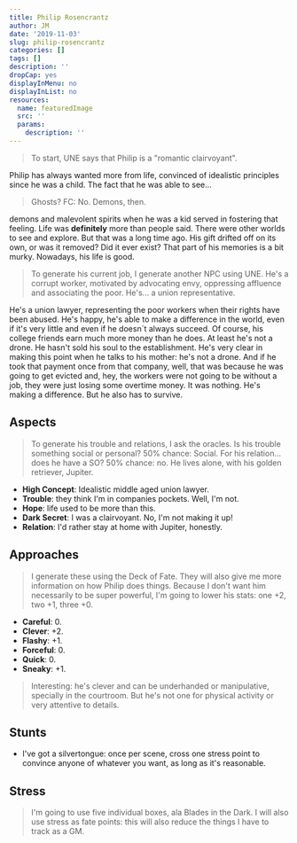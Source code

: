 ```yaml
---
title: Philip Rosencrantz
author: JM
date: '2019-11-03'
slug: philip-rosencrantz
categories: []
tags: []
description: ''
dropCap: yes
displayInMenu: no
displayInList: no
resources:
  name: featuredImage
  src: ''
  params:
    description: ''
---
```


> To start, UNE says that Philip is a "romantic clairvoyant". 

Philip has always wanted more from life, convinced of idealistic principles since he was a child. The fact that he was able to see...

> Ghosts? FC: No. Demons, then.

demons and malevolent spirits when he was a kid served in fostering that feeling. Life was **definitely** more than people said. There were other worlds to see and explore. But that was a long time ago. His gift drifted off on its own, or was it removed? Did it ever exist? That part of his memories is a bit murky. Nowadays, his life is good.

> To generate his current job, I generate another NPC using UNE. He's a corrupt worker, motivated by advocating envy, oppressing affluence and associating the poor. He's... a union representative.

He's a union lawyer, representing the poor workers when their rights have been abused. He's happy, he's able to make a difference in the world, even if it's very little and even if he doesn´t always succeed. Of course, his college friends earn much more money than he does. At least he's not a drone. He hasn't sold his soul to the establishment. He's very clear in making this point when he talks to his mother: he's not a drone. And if he took that payment once from that company, well, that was because he was going to get evicted and, hey, the workers were not going to be without a job, they were just losing some overtime money. It was nothing. He's making a difference. But he also has to survive.

## Aspects

> To generate his trouble and relations, I ask the oracles.
> Is his trouble something social or personal? 50% chance: Social.
> For his relation... does he have a SO? 50% chance: no. He lives alone, with his golden retriever, Jupiter.

- **High Concept**: Idealistic middle aged union lawyer.
- **Trouble**: they think I'm in companies pockets. Well, I'm not.
- **Hope**: life used to be more than this.
- **Dark Secret**: I was a clairvoyant. No, I'm not making it up!
- **Relation**: I'd rather stay at home with Jupiter, honestly.

## Approaches

> I generate these using the Deck of Fate. They will also give me more information on how Philip does things. Because I don't want him necessarily to be super powerful, I'm going to lower his stats: one +2, two +1, three +0.

- **Careful**: 0.
- **Clever**: +2.
- **Flashy**: +1.
- **Forceful**: 0.
- **Quick**: 0.
- **Sneaky**: +1.

> Interesting: he's clever and can be underhanded or manipulative, specially in the courtroom. But he's not one for physical activity or very attentive to details.

## Stunts

- I've got a silvertongue: once per scene, cross one stress point to convince anyone of whatever you want, as long as it's reasonable.

## Stress

> I'm going to use five individual boxes, ala Blades in the Dark. I will also use stress as fate points: this will also reduce the things I have to track as a GM.
